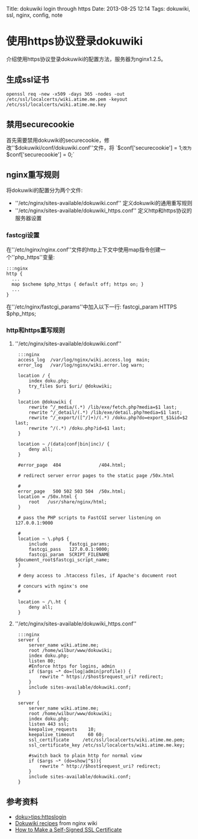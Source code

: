 Title: dokuwiki login through https
Date: 2013-08-25 12:14
Tags: dokuwiki, ssl, nginx, config, note

# 使用https协议登录dokuwiki

介绍使用https协议登录dokuwiki的配置方法，服务器为nginx1.2.5。
## 生成ssl证书

    openssl req -new -x509 -days 365 -nodes -out /etc/ssl/localcerts/wiki.atime.me.pem -keyout /etc/ssl/localcerts/wiki.atime.me.key
## 禁用securecookie

首先需要禁用dokuwiki的securecookie，修改''$dokuwiki/conf/dokuwiki.conf''文件，将
    `$conf['securecookie'] = 1;`
改为
    `$conf['securecookie'] = 0;`

## nginx重写规则

将dokuwiki的配置分为两个文件:

*  ''/etc/nginx/sites-available/dokuwiki.conf'' 定义dokuwiki的通用重写规则
*  ''/etc/nginx/sites-available/dokuwiki_https.conf'' 定义http和https协议的服务器设置

### fastcgi设置

在''/etc/nginx/nginx.conf''文件的http上下文中使用map指令创建一个''php_https''变量:

    :::nginx
    http {
      ...  
      map $scheme $php_https { default off; https on; }
      ...
    }

在''/etc/nginx/fastcgi_params''中加入以下一行:
    fastcgi_param  HTTPS  $php_https;
### http和https重写规则

1. ''/etc/nginx/sites-available/dokuwiki.conf''

        :::nginx
        access_log  /var/log/nginx/wiki.access.log  main;
        error_log   /var/log/nginx/wiki.error.log warn;
    
        location / {
            index doku.php;
            try_files $uri $uri/ @dokuwiki;
        }
    
        location @dokuwiki {
            rewrite ^/_media/(.*) /lib/exe/fetch.php?media=$1 last;
            rewrite ^/_detail/(.*) /lib/exe/detail.php?media=$1 last;
            rewrite ^/_export/([^/]+)/(.*) /doku.php?do=export_$1&id=$2 last;
            rewrite ^/(.*) /doku.php?id=$1 last;
        }
    
        location ~ /(data|conf|bin|inc)/ {
            deny all;
        }
    
        #error_page  404              /404.html;
    
        # redirect server error pages to the static page /50x.html
    
        #
        error_page   500 502 503 504  /50x.html;
        location = /50x.html {
            root   /usr/share/nginx/html;
        }
    
        # pass the PHP scripts to FastCGI server listening on 127.0.0.1:9000
    
        #
        location ~ \.php$ {
            include        fastcgi_params;
            fastcgi_pass   127.0.0.1:9000;
            fastcgi_param  SCRIPT_FILENAME $document_root$fastcgi_script_name;
        }
    
        # deny access to .htaccess files, if Apache's document root
    
        # concurs with nginx's one
        #
    
        location ~ /\.ht {
            deny all;
        }

2. ''/etc/nginx/sites-available/dokuwiki_https.conf''
    
        :::nginx
        server {
            server_name wiki.atime.me;
            root /home/wilbur/www/dokuwiki;
            index doku.php;
            listen 80;
            #Enforce https for logins, admin
            if ($args ~* do=(log|admin|profile)) {
                rewrite ^ https://$host$request_uri? redirect;
            }
            include sites-available/dokuwiki.conf;
        }
    
        server {
            server_name wiki.atime.me;
            root /home/wilbur/www/dokuwiki;
            index doku.php;
            listen 443 ssl;
            keepalive_requests    10;
            keepalive_timeout     60 60;
            ssl_certificate     /etc/ssl/localcerts/wiki.atime.me.pem;
            ssl_certificate_key /etc/ssl/localcerts/wiki.atime.me.key;
    
            #switch back to plain http for normal view
            if ($args ~* (do=show|^$)){
                rewrite ^ http://$host$request_uri? redirect;
            }
            include sites-available/dokuwiki.conf;
        }

## 参考资料

*  [doku>tips:httpslogin](doku>tips/httpslogin)
*  [Dokuwiki recipes](http://wiki.nginx.org/Dokuwiki) from nginx wiki
*  [How to Make a Self-Signed SSL Certificate](http://library.linode.com/security/ssl-certificates/self-signed)

